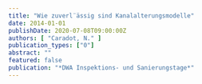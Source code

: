 ```yaml
---
title: "Wie zuverl¨ässig sind Kanalalterungsmodelle"
date: 2014-01-01
publishDate: 2020-07-08T09:00:00Z
authors: [ "Caradot, N." ]
publication_types: ["0"]
abstract: ""
featured: false
publication: "*DWA Inspektions- und Sanierungstage*"
---
```



